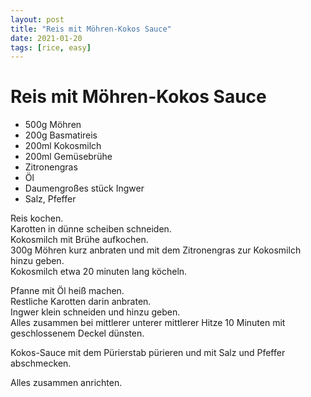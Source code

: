 ```yaml
---
layout: post
title: "Reis mit Möhren-Kokos Sauce"
date: 2021-01-20
tags: [rice, easy]
---
```

# Reis mit Möhren-Kokos Sauce

- 500g Möhren
- 200g Basmatireis
- 200ml Kokosmilch
- 200ml Gemüsebrühe
- Zitronengras
- Öl
- Daumengroßes stück Ingwer
- Salz, Pfeffer

Reis kochen.  
Karotten in dünne scheiben schneiden.  
Kokosmilch mit Brühe aufkochen.  
300g Möhren kurz anbraten und mit dem Zitronengras zur Kokosmilch hinzu geben.  
Kokosmilch etwa 20 minuten lang köcheln.  
  
Pfanne mit Öl heiß machen.  
Restliche Karotten darin anbraten.  
Ingwer klein schneiden und hinzu geben.  
Alles zusammen bei mittlerer unterer mittlerer Hitze 10 Minuten mit geschlossenem Deckel dünsten.  
  
Kokos-Sauce mit dem Pürierstab pürieren und mit Salz und Pfeffer abschmecken.  
  
Alles zusammen anrichten.  
